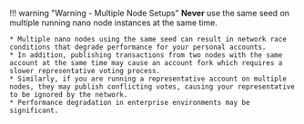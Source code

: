 !!! warning "Warning - Multiple Node Setups"
	**Never** use the same seed on multiple running nano node instances at the same time.
	
	* Multiple nano nodes using the same seed can result in network race conditions that degrade performance for your personal accounts.
	* In addition, publishing transactions from two nodes with the same account at the same time may cause an account fork which requires a slower representative voting process.
	* Similarly, if you are running a representative account on multiple nodes, they may publish conflicting votes, causing your representative to be ignored by the network.
	* Performance degradation in enterprise environments may be significant.
